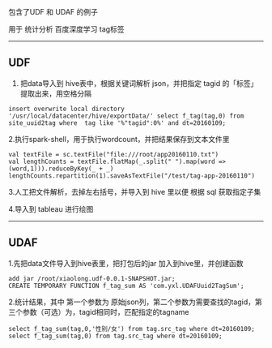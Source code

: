 包含了UDF 和 UDAF 的例子

用于 统计分析 百度深度学习 tag标签

---

## UDF

1. 把data导入到 hive表中，根据关键词解析 json，并把指定 tagid 的「标签」提取出来，用空格分隔


```
insert overwrite local directory '/usr/local/datacenter/hive/exportData/' select f_tag(tag,0) from site_uuid2tag where  tag like '%"tagid":0%' and dt=20160109;
```

2.执行spark-shell，用于执行wordcount，并把结果保存到文本文件里

```
val textFile = sc.textFile("file:///root/app20160110.txt")
val lengthCounts = textFile.flatMap(_.split(" ").map(word => (word,1))).reduceByKey(_ + _)
lengthCounts.repartition(1).saveAsTextFile("/test/tag-app-20160110")
```

3.人工把文件解析，去掉左右括号，并导入到 hive 里以便 根据 sql 获取指定子集

4.导入到 tableau 进行绘图


---

## UDAF

1.先把data文件导入到hive表里，把打包后的jar 加入到hive里，并创建函数

```
add jar /root/xiaolong.udf-0.0.1-SNAPSHOT.jar;
CREATE TEMPORARY FUNCTION f_tag_sum AS 'com.yxl.UDAFUuid2TagSum';
```

2.统计结果，其中 第一个参数为 原始json列，第二个参数为需要查找的tagid，第三个参数（可选）为，tagid相同时，匹配指定的tagname

```
select f_tag_sum(tag,0,'性别/女') from tag.src_tag where dt=20160109;
select f_tag_sum(tag,0) from tag.src_tag where dt=20160109;
```


